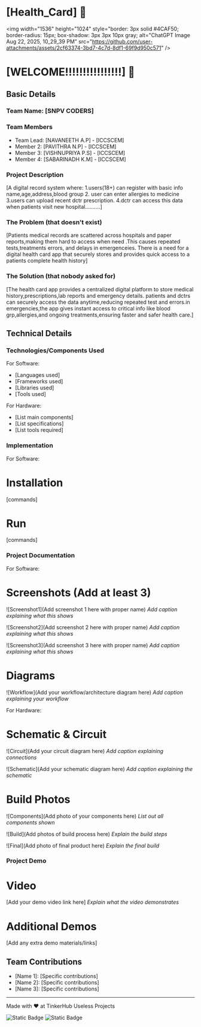 # [Health_Card] 🎯
<img width="1536" height="1024"
  style="border: 3px solid #4CAF50; border-radius: 15px; box-shadow: 3px 3px 10px gray;  alt="ChatGPT Image Aug 22, 2025, 10_29_39 PM" src="https://github.com/user-attachments/assets/2cf63374-3bd7-4c7d-8df1-69f9d950c571" />

# [WELCOME!!!!!!!!!!!!!!!!] 🎯


## Basic Details
### Team Name: [SNPV CODERS]


### Team Members
- Team Lead: [NAVANEETH A.P] - [ICCSCEM]
- Member 2: [PAVITHRA N.P] - [ICCSCEM]
- Member 3: [VISHNUPRIYA P.S] - [ICCSCEM]
- Member 4: [SABARINADH K.M] - [ICCSCEM]

### Project Description
[A digital record system where:
1.users(18+) can register with basic info name,age,address,blood group
2. user can enter allergies to medicine
3.users can upload recent dctr prescription.
4.dctr can access this data when patients visit new hospital..........]

### The Problem (that doesn't exist)
[Patients medical records are scattered across hospitals and paper reports,making them hard to access when need .This causes repeated tests,treatments errors, and delays in emergenceies. There is a need for a digital health card app that securely stores and provides quick access to a patients complete health history]

### The Solution (that nobody asked for)
[The health card app provides a centralized digital platform to store medical history,prescriptions,lab reports and emergency details. patients and dctrs can securely access the data anytime,reducing repeated test and errors.in emergencies,the app gives instant access to critical info like blood grp,allergies,and ongoing treatments,ensuring faster and safer health care.]

## Technical Details
### Technologies/Components Used
For Software:
- [Languages used]
- [Frameworks used]
- [Libraries used]
- [Tools used]

For Hardware:
- [List main components]
- [List specifications]
- [List tools required]

### Implementation
For Software:
# Installation
[commands]

# Run
[commands]

### Project Documentation
For Software:

# Screenshots (Add at least 3)
![Screenshot1](Add screenshot 1 here with proper name)
*Add caption explaining what this shows*

![Screenshot2](Add screenshot 2 here with proper name)
*Add caption explaining what this shows*

![Screenshot3](Add screenshot 3 here with proper name)
*Add caption explaining what this shows*

# Diagrams
![Workflow](Add your workflow/architecture diagram here)
*Add caption explaining your workflow*

For Hardware:

# Schematic & Circuit
![Circuit](Add your circuit diagram here)
*Add caption explaining connections*

![Schematic](Add your schematic diagram here)
*Add caption explaining the schematic*

# Build Photos
![Components](Add photo of your components here)
*List out all components shown*

![Build](Add photos of build process here)
*Explain the build steps*

![Final](Add photo of final product here)
*Explain the final build*

### Project Demo
# Video
[Add your demo video link here]
*Explain what the video demonstrates*

# Additional Demos
[Add any extra demo materials/links]

## Team Contributions
- [Name 1]: [Specific contributions]
- [Name 2]: [Specific contributions]
- [Name 3]: [Specific contributions]

---
Made with ❤️ at TinkerHub Useless Projects 

![Static Badge](https://img.shields.io/badge/TinkerHub-24?color=%23000000&link=https%3A%2F%2Fwww.tinkerhub.org%2F)
![Static Badge](https://img.shields.io/badge/UselessProjects--25-25?link=https%3A%2F%2Fwww.tinkerhub.org%2Fevents%2FQ2Q1TQKX6Q%2FUseless%2520Projects)




